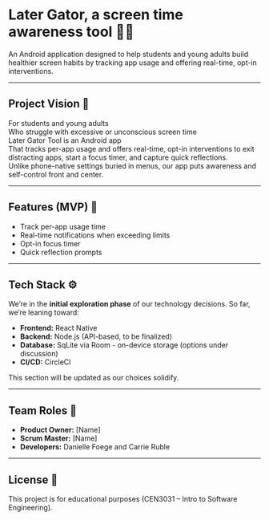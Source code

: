 # Later Gator, a screen time awareness tool 🐊📱 

An Android application designed to help students and young adults build healthier screen habits by tracking app usage and offering real-time, opt-in interventions.  

---

## Project Vision 🌟  
For students and young adults  
Who struggle with excessive or unconscious screen time  
Later Gator Tool is an Android app  
That tracks per-app usage and offers real-time, opt-in interventions to exit distracting apps, start a focus timer, and capture quick reflections.  
Unlike phone-native settings buried in menus, our app puts awareness and self-control front and center.  

---

## Features (MVP) 🚧  
- Track per-app usage time
- Real-time notifications when exceeding limits
- Opt-in focus timer
- Quick reflection prompts  

---

## Tech Stack ⚙️ 
We’re in the **initial exploration phase** of our technology decisions. So far, we’re leaning toward: 
- **Frontend:** React Native  
- **Backend:** Node.js (API-based, to be finalized)  
- **Database:** SqLite via Room  - on-device storage (options under discussion)  
- **CI/CD:** CircleCI  

This section will be updated as our choices solidify.  

---

## Team Roles 👥
- **Product Owner:** [Name]  
- **Scrum Master:** [Name]  
- **Developers:** Danielle Foege and Carrie Ruble

---

## License 📜
This project is for educational purposes (CEN3031 – Intro to Software Engineering).  
